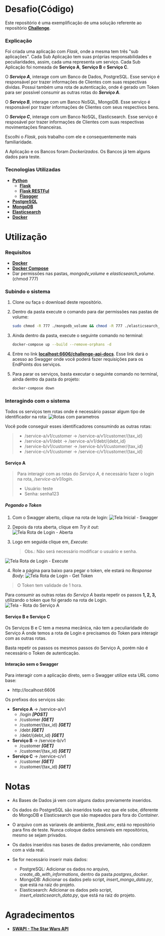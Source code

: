 # Desafio(Código)

Este repositório é uma exemplificação de uma solução referente ao repositório [**Challenge**](https://github.com/phakiller/challenge).

### Explicação

Foi criada uma aplicação com *Flask*, onde a mesma tem três "sub aplicações". Cada Sub Aplicação tem suas próprias responsabilidades e peculiaridades, assim, cada uma representa um serviço. Cada Sub Aplicação foi nomeada de **Serviço A**, **Serviço B** e **Serviço C**.

O ***Serviço A***, interage com um Banco de Dados, PostgreSQL. Esse serviço é responsável por trazer informações de Clientes com suas respectivas dividas. Possui também uma rota de autenticação, onde é gerado um Token para ser possível consumir as outras rotas do ***Serviço A***.

O ***Serviço B***, interage com um Banco NoSQL, MongoDB. Esse serviço é responsável por trazer informações de Clientes com seus respectivos bens.

O ***Serviço C***, interage com um Banco NoSQL, Elasticsearch. Esse serviço é resposável por trazer informações de Clientes com suas respectivas movimentações financeiras.

Escolhi o *Flask*, pois trabalho com ele e consequentemente mais familiaridade.

A Aplicação e os Bancos foram *Dockerizados*. Os Bancos já tem alguns dados para teste.

### Tecnologias Utilizadas

* [**Python**](https://www.python.org)
    * [**Flask**](http://flask.pocoo.org)
    * [**Flask RESTFul**](https://flask-restful.readthedocs.io/en/latest/)
    * [**Flasgger**](https://github.com/rochacbruno/flasgger)
* [**PostgreSQL**](https://www.postgresql.org)
* [**MongoDB**](https://www.mongodb.com)
* [**Elasticsearch**](https://www.elastic.co/products/elasticsearch)
* [**Docker**](https://www.docker.com)

# Utilização

### Requisitos

* [**Docker**](https://www.docker.com)
* [**Docker Compose**](https://docs.docker.com/compose/install/)
* Dar permissões nas pastas, *mongodv_volume* e *elasticsearch_volume*. (chmod 777)

### Subindo o sistema

1. Clone ou faça o download deste repositório.

2. Dentro da pasta execute o comando para dar permissões nas pastas de volume:
    ```sh
    sudo chmod -R 777 ./mongodb_volume && chmod -R 777 ./elasticsearch_volume
    ```

3. Ainda dentro da pasta, execute o seguinte comando no terminal:
    ```sh
    docker-compose up --build --remove-orphans -d
    ```
4. Entre no link [**localhost:6606/challenge-api-docs**](http://localhost:6606/challenge-api-docs/).
Esse link dará o acesso ao Swagger onde você poderá fazer requisições para os EndPoints dos serviços.

5. Para parar os serviços, basta executar o seguinte comando no terminal, ainda dentro da pasta do projeto:
    ```sh
    docker-compose down
    ```

### Interagindo com o sistema

Todos os serviços tem rotas onde é necessário passar algum tipo de identificador na rota:
![Rotas com parametros](https://raw.githubusercontent.com/phakiller/code_challenge/master/images/parameters_routes.png "Rotas com parametros")

Você pode conseguir esses identificadores consumindo as outras rotas:

> - /service-a/v1/customer &rightarrow; /service-a/v1/customer/{tax_id}
> - /service-a/v1/debt &rightarrow; /service-a/v1/debt/{debt_id}
> - /service-b/v1/customer &rightarrow; /service-b/v1/customer/{tax_id}
> - /service-c/v1/customer &rightarrow; /service-c/v1/customer/{tax_id}

#### Serviço A

> Para interagir com as rotas do *Serviço A*, é necessário fazer o login na rota, */service-a/v1/login*.
> - Usuário: teste
> - Senha: senha123

##### Pegando o Token

1. Com o Swagger aberto, clique na rota de login:
![Tela Inicial - Swagger](https://raw.githubusercontent.com/phakiller/code_challenge/master/images/swagger_initial_login_route.png "Tela Inicial - Swagger")

2. Depois da rota aberta, clique em *Try it out*:
![Tela Rota de Login - Aberta](https://raw.githubusercontent.com/phakiller/code_challenge/master/images/swagger_token_service_a.png "Tela Rota de Login - Aberta")

3. Logo em seguida clique em, *Execute*:
    > Obs.: Não será necessário modificar o usuário e senha.

![Tela Rota de Login - Execute](https://raw.githubusercontent.com/phakiller/code_challenge/master/images/swagger_token_execute.png "Tela Rota de Login - Execute")

4. Role a página para baixo para pegar o token, ele estará no *Response Body*:
![Tela Rota de Login - Get Token](https://raw.githubusercontent.com/phakiller/code_challenge/master/images/swagger_get_token.png "Tela Rota de Login - Get Token")

> O Token tem validade de 1 hora.

Para consumir as outras rotas do *Serviço A* basta repetir os passos **1, 2, 3,** utilizando o token que foi gerado na rota de Login.
![Tela - Rota do Serviço A](https://raw.githubusercontent.com/phakiller/code_challenge/master/images/swagger_another_rote_service_a.png "Tela - Rota do Serviço A")

#### Serviço B e Serviço C

Os Serviços B e C tem a mesma mecânica, não tem a peculiaridade do Serviço A onde temos a rota de Login e precisamos do Token para interagir com as outras rotas.

Basta repetir os passos os mesmos passos do Serviço A, porém não é necessário o Token de autenticação.

#### Interação sem o Swagger

Para interagir com a aplicação direto, sem o Swagger utilize esta URL como base:
* http://localhost:6606

Os prefixos dos serviços são:
* **Serviço A** &rightarrow; /service-a/v1
    * /login ***[POST]***
    * /customer ***[GET]***
    * /customer/{tax_id} ***[GET]***
    * /debt ***[GET]***
    * /debt/{debt_id} ***[GET]***
* **Serviço B** &rightarrow; /service-b/v1
    * /customer ***[GET]***
    * /customer/{tax_id} ***[GET]***
* **Serviço C** &rightarrow; /service-c/v1
    * /customer ***[GET]***
    * /customer/{tax_id} ***[GET]***

# Notas

* As Bases de Dados já vem com alguns dados previamente inseridos.

* Os dados do PostgreSQL são inseridos toda vez que ele sobe, diferente do MongoDB e Elasticsearch que são mapeados para fora do *Container*.

* O arquivo com as variaveis de ambiente, *flask.env*, está no repositório para fins de teste. Nunca coloque dados sensiveis em repositórios, mesmo se sejam privados.

* Os dados inseridos nas bases de dados previamente, não condizem com a vida real.

* Se for necessário inserir mais dados:
    * PostgreSQL: Adicionar os dados no arquivo, *create_db_with_informations*, dentro da pasta *postgres_docker*.
    * MongoDB: Adicionar os dados pelo script, *insert_mongo_data.py*, que está na raiz do projeto.
    * Elasticsearch: Adicionar os dados pelo script, *insert_elasticsearch_data.py*, que está na raiz do projeto.

# Agradecimentos

* [**SWAPI - The Star Wars API**](https://swapi.co)
